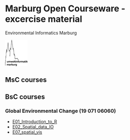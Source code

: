 # Marburg Open Courseware - excercise material
Environmental Informatics Marburg  



![](logo.png)

## MsC courses

## BsC courses

### Global Environmental Change (19 071 06060)

* [E01_Introduction_to_R](bsc/project-seminar-envchange/code-examples/gc-ce-01/E01_Introduction_to_R.html)
* [E02_Spatial_data_IO](bsc/project-seminar-envchange/code-examples/gc-ce-02/E02_Spatial_data_IO.html)
* [E07_spatial_vis](bsc/project-seminar-envchange/code-examples/gc-ce-07/E07_spatial_vis.html)
